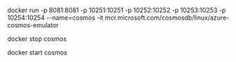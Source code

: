 docker run -p 8081:8081 -p 10251:10251 -p 10252:10252 -p 10253:10253 -p 10254:10254 --name=cosmos -it mcr.microsoft.com/cosmosdb/linux/azure-cosmos-emulator

docker stop cosmos

docker start cosmos
